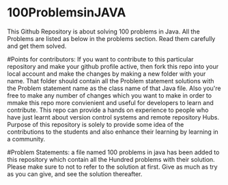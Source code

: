 # 100ProblemsinJAVA
This Github Repository is about solving 100 problems in Java.
All the Problems are listed as below in the problems section. Read them carefully and get them solved.

#Points for contributors:
If you want to contribute to this particular repository and make your github profile active, then fork this repo into your local  account and make the changes by making a new folder with your name. That folder should contain all the Problem statement solutions with the Problem statement name as the class name of that Java file.
Also you're free to make any number of changes which you want to make in order to mmake this repo more convienient and useful for developers to learn and contribute.
This repo can provide a hands on experience to people who have just learnt about version control systems and remote repository Hubs.
Purpose of this repository is solely to provide some idea of the contributions to the students and also enhance their learning by learning in a community.


#Problem Statements:
a file named 100 problems in java has been added to this repository which contain all the Hundred problems with their solution.
Please make sure to not to refer to the solution at first. Give as much as try as you can give, and see the solution thereafter.
